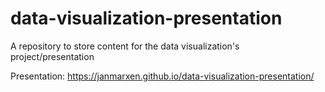 # data-visualization-presentation
A repository to store content for the data visualization's project/presentation

Presentation:
https://janmarxen.github.io/data-visualization-presentation/